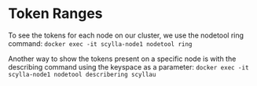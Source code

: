 # Token Ranges

To see the tokens for each node on our cluster, we use the nodetool ring command:
`docker exec -it scylla-node1 nodetool ring`

Another way to show the tokens present on a specific node is with the describing command using the keyspace as a parameter:
`docker exec -it scylla-node1 nodetool describering scyllau`



